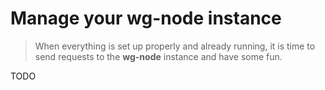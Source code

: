 # Manage your wg-node instance

> When everything is set up properly and already running, it is time to send requests to the
> **wg-node** instance and have some fun.

TODO